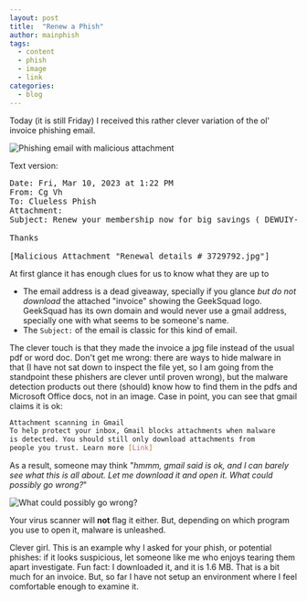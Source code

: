```yaml
---
layout: post
title:  "Renew a Phish"
author: mainphish
tags:
  - content
  - phish
  - image
  - link
categories: 
  - blog
---
```

Today (it is still Friday) I received this rather clever variation of the 
ol' invoice phishing email. 

<img src="/images/2023/phish12.png" class="align-center" alt="Phishing email with malicious attachment">

Text version:
<pre>
Date: Fri, Mar 10, 2023 at 1:22 PM 
From: Cg Vh <cgvh622@gmail.com>
To: Clueless Phish
Attachment: 
Subject: Renew your membership now for big savings ( DEWUIY-23797 )

Thanks

[Malicious Attachment "Renewal details # 3729792.jpg"]
</pre>

At first glance it has enough clues for us to know what they are up to

- The email address is a dead giveaway, specially if
you glance *but do not download* the attached "invoice" showing the 
GeekSquad logo. GeekSquad has its own domain and would never use a
gmail address, specially one with what seems to be someone's name.
- The `Subject:` of the email is classic for this kind of email.

The clever touch is that they made the invoice a jpg file instead of the
usual pdf or word doc. Don't get me wrong: there are ways to hide malware in
that (I have not sat down to inspect the file yet, so I am going from the
standpoint these phishers are clever until proven wrong), but the 
malware detection products out there (should) know how to find them in
the pdfs and Microsoft Office docs, not in an image. Case in point, you can
see that gmail claims it is ok:

```bash
Attachment scanning in Gmail
To help protect your inbox, Gmail blocks attachments when malware 
is detected. You should still only download attachments from 
people you trust. Learn more [Link]
```

As a result, someone may think "*hmmm, gmail said is ok, and I can barely see 
what this is all about. Let me download it and open it. 
What could possibly go wrong?*"

<img src="/images/2023/whatcouldgowrong.gif" class="align-center" alt="What could possibly go wrong?">

Your virus scanner will **not** flag it either. But, depending on which program you use to open it, malware is unleashed.

Clever girl.
This is an example why I asked for your phish, or potential phishes:
if it looks suspicious, let someone like me who enjoys tearing them apart
investigate.
Fun fact: 
I downloaded it, and it is 1.6 MB. That is a bit much for an invoice.
But, so far I have not setup an environment where I feel comfortable enough
to examine it.
